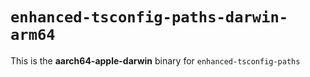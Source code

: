 # `enhanced-tsconfig-paths-darwin-arm64`

This is the **aarch64-apple-darwin** binary for `enhanced-tsconfig-paths`
